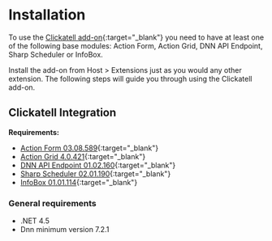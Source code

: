 # Installation

To use the [Clickatell add-on](https://www.dnnsharp.com/dnn/modules/action-form-builder/dnn-clickatell){:target="_blank"} you need to have at least one of the following base modules: Action Form, Action Grid, DNN API Endpoint, Sharp Scheduler or InfoBox.

Install the add-on from Host > Extensions just as you would any other extension. The following steps will guide you through using the Clickatell add-on.

## Clickatell Integration

**Requirements:**

+ [Action Form 03.08.589](https://www.dnnsharp.com/products/download?p=AFORM&v=03.08.589){:target="_blank"}
+ [Action Grid 4.0.421](https://www.dnnsharp.com/products/download?p=AGRID&v=04.00.421){:target="_blank"}
+ [DNN API Endpoint 01.02.160](https://www.dnnsharp.com/products/download?p=DNNAPIS&v=01.02.160){:target="_blank"}
+ [Sharp Scheduler 02.01.190](https://www.dnnsharp.com/products/download?p=SCHD&v=02.01.190){:target="_blank"}
+ [InfoBox 01.01.114](https://www.dnnsharp.com/products/download?p=INFOB&v=01.01.114){:target="_blank"}

### General requirements

+ .NET 4.5
+ Dnn minimum version 7.2.1